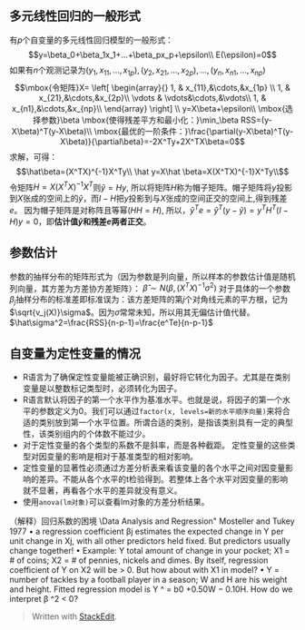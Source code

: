 
## 多元线性回归的一般形式
有$p$个自变量的多元线性回归模型的一般形式：
$$y=\beta_0+\beta_1x_1+...+\beta_px_p+\epsilon\\
E(\epsilon)=0$$
如果有$n$个观测记录为$(y_1,x_{11},...,x_{1p}),(y_2,x_{21},...,x_{2p}),...,(y_n,x_{n1},...,x_{np})$
$$\mbox{令矩阵}X= \left[  \begin{array}{}
1, & x_{11},&\cdots,&x_{1p} \\
1, & x_{21},&\cdots,&x_{2p}\\
\vdots & \vdots&\cdots,&\vdots\\
1, & x_{n1},&\cdots,&x_{np}\\
\end{array}  \right] \\
y=X\beta+\epsilon\\
\mbox{选择参数}\beta
\mbox{使得残差平方和最小化：}\min_\beta RSS=(y-X\beta)^T(y-X\beta)\\
\mbox{最优的一阶条件：}\frac{\partial(y-X\beta)^T(y-X\beta)}{\partial\beta}=-2X^Ty+2X^TX\beta=0$$
求解，可得：
$$\hat\beta=(X^TX)^{-1}X^Ty\\
\hat y=X\hat \beta=X(X^TX)^{-1}X^Ty\\$$
令矩阵$H=X(X^TX)^{-1}X^T$则$\hat y=Hy$, 所以将矩阵$H$称为帽子矩阵。帽子矩阵将$y$投影到$X$张成的空间上的$\hat y$，而$I-H$把$y$投影到与$X$张成的空间正交的空间上,得到残差$e$。
因为帽子矩阵是对称阵且等幂$(HH=H)$, 
所以，$\hat y^Te=\hat y^T(y-\hat y)=y^TH^T(I-H)y=0$，即**估计值$\hat y$和残差$e$两者正交**。
## 参数估计
参数的抽样分布的矩阵形式为（因为参数是列向量，所以样本的参数估计值是随机列向量，其方差为方差协方差矩阵）：
$\hat \beta \sim N(\beta, (X^TX)^{-1}\sigma^2)$
对于具体的一个参数$\beta_j$抽样分布的标准差即标准误为：该方差矩阵的第$j$个对角线元素的平方根，记为$\sqrt{v_j(X)}\sigma$。因为$\sigma$常常未知，所以用其无偏估计值代替。$\hat\sigma^2=\frac{RSS}{n-p-1}=\frac{e^Te}{n-p-1}$

## 自变量为定性变量的情况
- R语言为了确保定性变量能被正确识别，最好将它转化为因子。尤其是在类别变量是以整数标记类型时，必须转化为因子。
- R语言默认将因子的第一个水平作为基准水平。也就是说，将因子的第一个水平的参数定义为0。我们可以通过`factor(x, levels=新的水平顺序向量)`来将合适的类别放到第一个水平位置。所谓合适的类别，是指该类别具有一定的典型性，该类别组内的个体数不能过少。
- 对于定性变量的各个类型的系数不是斜率，而是各种截距。 定性变量的这些类型对因变量的影响是相对于基准类型的相对影响。
- 定性变量的显著性必须通过方差分析表来看该变量的各个水平之间对因变量影响的差异。不能从各个水平的t检验得到。若整体上各个水平对因变量的影响就不显著，再看各个水平的差异就没有意义。
- 使用`anova(lm对象)`可以查看lm对象的方差分析结果。




（解释）回归系数的困境
\Data Analysis and Regression" Mosteller and Tukey 1977
• a regression coefficient βj estimates the expected change in
Y per unit change in Xj, with all other predictors held
fixed. But predictors usually change together!
• Example: Y total amount of change in your pocket;
X1 = # of coins; X2 = # of pennies, nickels and dimes. By
itself, regression coefficient of Y on X2 will be > 0. But
how about with X1 in model?
• Y = number of tackles by a football player in a season; W
and H are his weight and height. Fitted regression model
is Y ^ = b0 +0.50W − 0.10H. How do we interpret β ^2 < 0?


> Written with [StackEdit](https://stackedit.io/).
